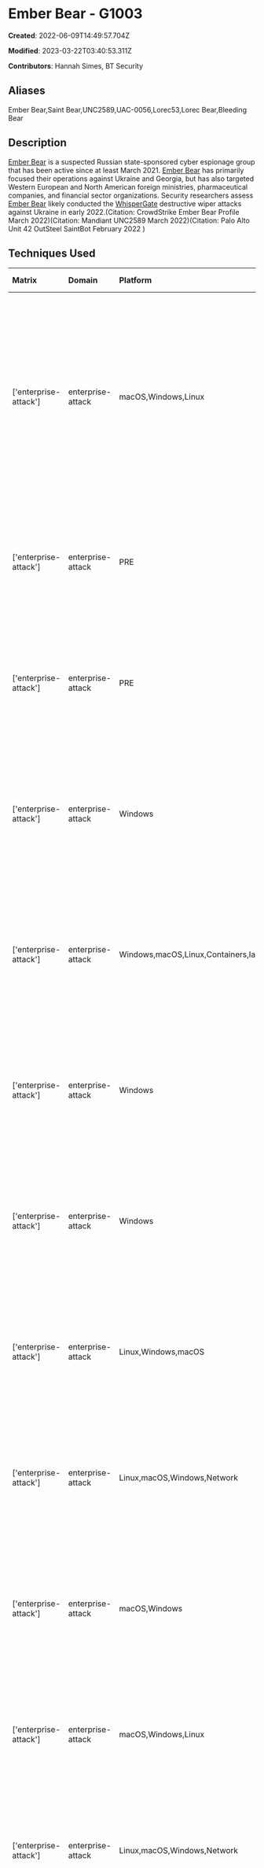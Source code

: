# Ember Bear - G1003

**Created**: 2022-06-09T14:49:57.704Z

**Modified**: 2023-03-22T03:40:53.311Z

**Contributors**: Hannah Simes, BT Security

## Aliases

Ember Bear,Saint Bear,UNC2589,UAC-0056,Lorec53,Lorec Bear,Bleeding Bear

## Description

[Ember Bear](https://attack.mitre.org/groups/G1003) is a suspected Russian state-sponsored cyber espionage group that has been active since at least March 2021. [Ember Bear](https://attack.mitre.org/groups/G1003) has primarily focused their operations against Ukraine and Georgia, but has also targeted Western European and North American foreign ministries, pharmaceutical companies, and financial sector organizations. Security researchers assess [Ember Bear](https://attack.mitre.org/groups/G1003) likely conducted the [WhisperGate](https://attack.mitre.org/software/S0689) destructive wiper attacks against Ukraine in early 2022.(Citation: CrowdStrike Ember Bear Profile March 2022)(Citation: Mandiant UNC2589 March 2022)(Citation: Palo Alto Unit 42 OutSteel SaintBot February 2022 ) 

## Techniques Used

|Matrix|Domain|Platform|Technique ID|Technique Name|Use|
| :---| :---| :---| :---| :---| :---|
|['enterprise-attack']|enterprise-attack|macOS,Windows,Linux|T1566.001|Spearphishing Attachment|[Ember Bear](https://attack.mitre.org/groups/G1003) has sent spearphishing emails containing malicious attachments in the form of PDFs, Word documents, JavaScript files, and Control Panel File (CPL) executables.(Citation: Palo Alto Unit 42 OutSteel SaintBot February 2022 ) |
|['enterprise-attack']|enterprise-attack|PRE|T1588.002|Tool|[Ember Bear](https://attack.mitre.org/groups/G1003) has obtained and used open source scripts from GitHub.(Citation: Palo Alto Unit 42 OutSteel SaintBot February 2022 ) |
|['enterprise-attack']|enterprise-attack|PRE|T1588.003|Code Signing Certificates|[Ember Bear](https://attack.mitre.org/groups/G1003) has stolen legitimate certificates to sign malicious payloads.(Citation: Palo Alto Unit 42 OutSteel SaintBot February 2022 )|
|['enterprise-attack']|enterprise-attack|Windows|T1112|Modify Registry|[Ember Bear](https://attack.mitre.org/groups/G1003) has used an open source batch script to modify Windows Defender registry keys.(Citation: Palo Alto Unit 42 OutSteel SaintBot February 2022 )|
|['enterprise-attack']|enterprise-attack|Windows,macOS,Linux,Containers,IaaS,Network|T1562.001|Disable or Modify Tools|[Ember Bear](https://attack.mitre.org/groups/G1003) has executed a batch script designed to disable Windows Defender on a compromised host.(Citation: Palo Alto Unit 42 OutSteel SaintBot February 2022 )|
|['enterprise-attack']|enterprise-attack|Windows|T1059.001|PowerShell|[Ember Bear](https://attack.mitre.org/groups/G1003) has used PowerShell to download and execute malicious code.(Citation: Palo Alto Unit 42 OutSteel SaintBot February 2022 )|
|['enterprise-attack']|enterprise-attack|Windows|T1218.002|Control Panel|[Ember Bear](https://attack.mitre.org/groups/G1003) has used control panel files (CPL), delivered via e-mail, for execution.(Citation: Palo Alto Unit 42 OutSteel SaintBot February 2022 )|
|['enterprise-attack']|enterprise-attack|Linux,Windows,macOS|T1203|Exploitation for Client Execution|[Ember Bear](https://attack.mitre.org/groups/G1003) has exploited Microsoft Office vulnerability CVE-2017-11882.(Citation: Palo Alto Unit 42 OutSteel SaintBot February 2022 )|
|['enterprise-attack']|enterprise-attack|Linux,macOS,Windows,Network|T1027|Obfuscated Files or Information|[Ember Bear](https://attack.mitre.org/groups/G1003) has obfuscated malware to help avoid detection.(Citation: Palo Alto Unit 42 OutSteel SaintBot February 2022 )|
|['enterprise-attack']|enterprise-attack|macOS,Windows|T1553.002|Code Signing|[Ember Bear](https://attack.mitre.org/groups/G1003) has used stolen certificates from Electrum Technologies GmbH to sign payloads.(Citation: Palo Alto Unit 42 OutSteel SaintBot February 2022 )|
|['enterprise-attack']|enterprise-attack|macOS,Windows,Linux|T1027.002|Software Packing|[Ember Bear](https://attack.mitre.org/groups/G1003) has packed malware to help avoid detection.(Citation: Palo Alto Unit 42 OutSteel SaintBot February 2022 )|
|['enterprise-attack']|enterprise-attack|Linux,macOS,Windows,Network|T1105|Ingress Tool Transfer|[Ember Bear](https://attack.mitre.org/groups/G1003) has used tools to download malicious code.(Citation: Palo Alto Unit 42 OutSteel SaintBot February 2022 )|
|['enterprise-attack']|enterprise-attack|Windows,macOS,Linux|T1059.007|JavaScript|[Ember Bear](https://attack.mitre.org/groups/G1003) has used JavaScript to execute malicious code on a victim's machine.(Citation: Palo Alto Unit 42 OutSteel SaintBot February 2022 )|
|['enterprise-attack']|enterprise-attack|Linux,macOS,Windows|T1102|Web Service|[Ember Bear](https://attack.mitre.org/groups/G1003) has used Discord's content delivery network (CDN) to deliver malware and malicious scripts to a compromised host.(Citation: Palo Alto Unit 42 OutSteel SaintBot February 2022 )|
|['enterprise-attack']|enterprise-attack|Linux,macOS,Windows|T1027.001|Binary Padding|[Ember Bear](https://attack.mitre.org/groups/G1003) has added extra spaces between JavaScript code characters to increase the overall file size.(Citation: Palo Alto Unit 42 OutSteel SaintBot February 2022 )|
|['enterprise-attack']|enterprise-attack|Linux,macOS,Windows,Office 365,SaaS,Google Workspace|T1566.002|Spearphishing Link|[Ember Bear](https://attack.mitre.org/groups/G1003) has sent spearphishing emails containing malicious links.(Citation: Palo Alto Unit 42 OutSteel SaintBot February 2022 )|
|['enterprise-attack']|enterprise-attack|Windows|T1059.003|Windows Command Shell|[Ember Bear](https://attack.mitre.org/groups/G1003) had used `cmd.exe` and Windows Script Host (wscript) to execute malicious code.(Citation: Palo Alto Unit 42 OutSteel SaintBot February 2022 )|
|['enterprise-attack']|enterprise-attack|Linux,macOS,Windows|T1027.010|Command Obfuscation|[Ember Bear](https://attack.mitre.org/groups/G1003) has obfuscated malicious scripts to help avoid detection.(Citation: Palo Alto Unit 42 OutSteel SaintBot February 2022 )|
|['enterprise-attack']|enterprise-attack|Linux,macOS,Windows|T1204.002|Malicious File|[Ember Bear](https://attack.mitre.org/groups/G1003) has attempted to lure victims into executing malicious files.(Citation: Palo Alto Unit 42 OutSteel SaintBot February 2022 )|
|['enterprise-attack']|enterprise-attack|Linux,macOS,Windows|T1204.001|Malicious Link|[Ember Bear](https://attack.mitre.org/groups/G1003) has attempted to lure users to click on a malicious link within a spearphishing email.(Citation: Palo Alto Unit 42 OutSteel SaintBot February 2022 )|
